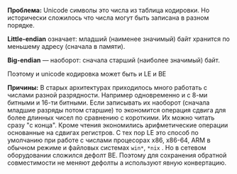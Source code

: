 **Проблема:** Unicode символы это числа из таблица кодировки. Но исторически сложилось что числа могут быть записана в разном порядке. 

**Little-endian** означает: младший (наименее значимый) байт хранится по меньшему адресу (сначала в памяти). 

**Big-endian** — наоборот: сначала старший (наиболее значимый) байт.

Поэтому и unicode кодировка может быть и LE и BE

**Причины:** 
В старых архитектурах приходилось много работать с числами разной разрядности. Например одновременно и с 8-ми битными и 16-ти битными. Если записывать их наоборот (сначала младшие разряды потом старшие) то экономится операция сдвига для более длинных чисел по сравнению с короткими. Их можно читать сразу "с конца".  Кроме чтения экономились арифметические операции основанные на сдвигах регистров. 
С тех пор LE это способ по умолчанию при работе с числами процесорах x86, x86-64, ARM в обычном режиме и файловых системах `win*`, `*nix` . 
Но в сетевом оборудовании сложился дефолт BE. Поэтому для сохранения обратной совместимости не меняют дефолты а используют явную конвертацию. 

